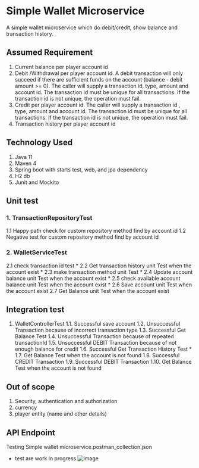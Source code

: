 # Simple Wallet Microservice
A simple wallet microservice which do debit/credit, show balance and transaction history.
 
## Assumed Requirement
1.	Current balance per player account id
2.	Debit /Withdrawal per player account id. A debit transaction will only succeed if there are sufficient funds on the account (balance - debit amount >= 0). The caller will supply a transaction id, type, amount and account id. The transaction id must be unique for all transactions. If the transaction id is not unique, the operation must fail.
3.	Credit per player account id. The caller will supply a transaction id , type, amount and account id. The transaction id must be unique for all transactions. If the transaction id is not unique, the operation must fail.
4.	Transaction history per player account id

## Technology Used
1.	Java 11
2.	Maven 4
3.	Spring boot with starts test, web, and jpa dependency 
4.	H2 db
5.	Junit and Mockito

## Unit test

### 1.	TransactionRepositoryTest 
1.1	Happy path check for custom repository method find by account id 
1.2	Negative test for custom repository method find by account id 

### 2.	WalletServiceTest 
2.1	check transaction id test *
2.2	Get transaction history unit Test when the account exist *
2.3	make transaction method unit Test *
2.4	Update account balance unit Test when the account exist *
2.5	check available account balance unit Test when the account exist *
2.6	Save account unit Test when the account exist 
2.7	Get Balance unit Test when the account exist 

## Integration test
1.	WalletControllerTest 
1.1.	Successful save account 
1.2.	Unsuccessful Transaction because of incorrect transaction type 
1.3.	Successful Get Balance Test 
1.4.	Unsuccessful Transaction because of repeated transactionId 
1.5.	Unsuccessful DEBIT Transaction because of not enough balance for credit 
1.6.	Successful Get Transaction History Test *
1.7.	Get Balance Test when the account is not found 
1.8.	Successful CREDIT Transaction 
1.9.	Successful DEBIT Transaction
1.10.	Get Balance Test when the account is not found

## Out of scope
1.	Security, authentication and authorization
2.	currency
3.	player entity (name and other details)

## API Endpoint
Testing Simple wallet microservice.postman_collection.json

* test are work in progress
![image](https://user-images.githubusercontent.com/37999811/136751157-ef92f8d7-be06-46cf-95e1-96301a4164ff.png)
